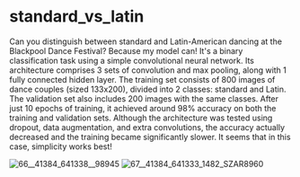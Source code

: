 # standard_vs_latin
Can you distinguish between standard and Latin-American dancing at the Blackpool Dance Festival? Because my model can! It's a binary classification task using a simple convolutional neural network. Its architecture comprises 3 sets of convolution and max pooling, along with 1 fully connected hidden layer. The training set consists of 800 images of dance couples (sized 133x200), divided into 2 classes: standard and Latin. The validation set also includes 200 images with the same classes. After just 10 epochs of training, it achieved around 98% accuracy on both the training and validation sets. Although the architecture was tested using dropout, data augmentation, and extra convolutions, the accuracy actually decreased and the training became significantly slower. It seems that in this case, simplicity works best!

![66__41384_641338__98945](https://github.com/arturkozun/standard_vs_latin/assets/108707614/bde31fa1-0cd1-4dae-935d-2381c24d4dfe)
![67__41384_641333_1482_SZAR8960](https://github.com/arturkozun/standard_vs_latin/assets/108707614/426242fd-f31c-4923-893a-29f10f9ff39c)
